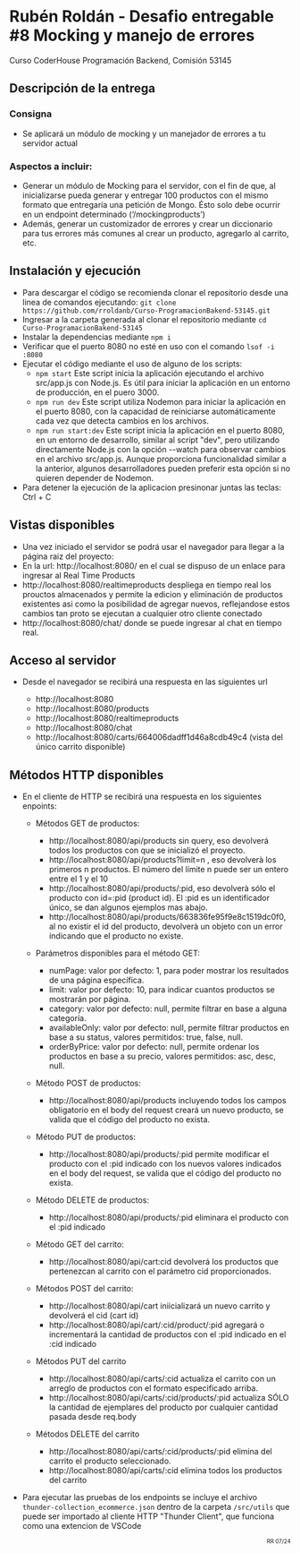 # Rubén Roldán - Desafio entregable #8 Mocking y manejo de errores
Curso CoderHouse Programación Backend, Comisión 53145

## Descripción de la entrega

### Consigna
- Se aplicará un módulo de mocking y un manejador de errores a tu servidor actual

### Aspectos a incluir:
- Generar un módulo de Mocking para el servidor, con el fin de que, al inicializarse pueda generar y entregar 100 productos con el mismo formato que entregaría una petición de Mongo. Ésto solo debe ocurrir en un endpoint determinado (‘/mockingproducts’)
- Además, generar un customizador de errores y crear un diccionario para tus errores más comunes al crear un producto, agregarlo al carrito, etc.



## Instalación y ejecución
- Para descargar el código se recomienda clonar el repositorio desde una linea de comandos ejecutando: `git clone https://github.com/rroldanb/Curso-ProgramacionBakend-53145.git `
- Ingresar a la carpeta generada al clonar el repositorio mediante `cd Curso-ProgramacionBakend-53145`
- Instalar la dependencias mediante `npm i`
- Verificar que el puerto 8080 no esté en uso con el comando `lsof -i :8080`
- Ejecutar el código mediante el uso de alguno de los scripts:
    - `npm start` Este script inicia la aplicación ejecutando el archivo src/app.js con Node.js. Es útil para iniciar la aplicación en un entorno de producción, en el puero 3000.
    - `npm run dev` Este script utiliza Nodemon para iniciar la aplicación en el puerto 8080, con la capacidad de reiniciarse automáticamente cada vez que detecta cambios en los archivos.
    - `npm run start:dev` Este script inicia la aplicación en el puerto 8080, en un entorno de desarrollo, similar al script "dev", pero utilizando directamente Node.js con la opción --watch para observar cambios en el archivo src/app.js. Aunque proporciona funcionalidad similar a la anterior, algunos desarrolladores pueden preferir esta opción si no quieren depender de Nodemon.
- Para detener la ejecución de la aplicacion presinonar juntas las teclas: Ctrl + C


## Vistas disponibles
- Una vez iniciado el servidor se podrá usar el navegador para llegar a la página raiz del proyecto:
- En la url: http://localhost:8080/ en el cual se dispuso de un enlace para ingresar al Real Time Products
- http://localhost:8080/realtimeproducts despliega en tiempo real los prouctos almacenados y permite la edicion y eliminación de productos existentes asi como la posibilidad de agregar nuevos, reflejandose estos cambios tan proto se ejecutan a cualquier otro cliente conectado
- http://localhost:8080/chat/ donde se puede ingresar al chat en tiempo real.

## Acceso al servidor
- Desde el navegador se recibirá una respuesta en las siguientes url

    - http://localhost:8080
    - http://localhost:8080/products
    - http://localhost:8080/realtimeproducts
    - http://localhost:8080/chat 
    - http://localhost:8080/carts/664006dadff1d46a8cdb49c4 (vista del único carrito disponible)

## Métodos HTTP disponibles
- En el cliente de HTTP se recibirá una respuesta en los siguientes enpoints:

    - Métodos GET de productos:
        - http://localhost:8080/api/products sin query, eso devolverá todos los productos con que se inicializó el proyecto.
        - http://localhost:8080/api/products?limit=n , eso devolverà los primeros n productos. El número del límite n puede ser un entero entre el 1 y el 10
        - http://localhost:8080/api/products/:pid, eso devolverà sólo el producto con id=:pid (product id). El :pid es un identificador único, se dan algunos ejemplos mas abajo.
        - http://localhost:8080/api/products/663836fe95f9e8c1519dc0f0, al no existir el id del producto, devolverà un objeto con un error indicando que el producto no existe.

    - Parámetros disponibles para el método GET:
        - numPage: valor por defecto: 1, para poder mostrar los resultados de una página específica.
        - limit: valor por defecto: 10, para indicar cuantos productos se mostrarán por página.
        - category: valor por defecto: null, permite filtrar en base a alguna categoría.
        - availableOnly: valor por defecto: null, permite filtrar productos en base a su status, valores permitidos: true, false, null.
        - orderByPrice: valor por defecto: null, permite ordenar los productos en base a su precio, valores permitidos: asc, desc, null.


    - Método POST de productos:
        - http://localhost:8080/api/products incluyendo todos los campos obligatorio en el body del request creará un nuevo producto, se valida que el código del producto no exista.

    - Método PUT de productos:
        - http://localhost:8080/api/products/:pid permite modificar el producto con el :pid indicado con los nuevos valores indicados en el body del request, se valida que el código del producto no exista.

    - Método DELETE de productos:
        - http://localhost:8080/api/products/:pid eliminara el producto con el :pid indicado

    - Método GET del carrito:
        - http://localhost:8080/api/cart:cid devolverá los productos que pertenezcan al carrito con el parámetro cid proporcionados.

    - Métodos POST del carrito:
        - http://localhost:8080/api/cart iniicializará un nuevo carrito y devolverá el cid (cart id)
        - http://localhost:8080/api/cart/:cid/product/:pid agregará o incrementará la cantidad de productos con el :pid indicado en el :cid indicado

    - Métodos PUT del carrito
        - http://localhost:8080/api/carts/:cid actualiza el carrito con un arreglo de productos con el formato especificado arriba.
        - http://localhost:8080/api/carts/:cid/products/:pid actualiza SÓLO la cantidad de ejemplares del producto por cualquier cantidad pasada desde req.body

    - Métodos DELETE del carrito
        - http://localhost:8080/api/carts/:cid/products/:pid elimina del carrito el producto seleccionado. 
        - http://localhost:8080/api/carts/:cid elimina todos los productos del carrito

    


- Para ejecutar las pruebas de los endpoints se incluye el archivo `thunder-collection_ecommerce.json` dentro de la carpeta `/src/utils` que puede ser importado al cliente HTTP "Thunder Client", que funciona como una extencion de VSCode




<div style="text-align: end;">
<span  style="font-size: 0.7em; "> RR 07/24 </span>
</div>